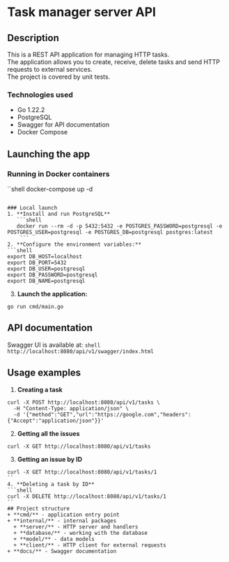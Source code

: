# Task manager server API
## Description
This is a REST API application for managing HTTP tasks.  
The application allows you to create, receive, delete tasks and send HTTP requests to external services.  
The project is covered by unit tests.

### Technologies used
+ Go 1.22.2
+ PostgreSQL
+ Swagger for API documentation
+ Docker Compose

 ## Launching the app
 ### Running in Docker containers
``shell
 docker-compose up -d
```

### Local launch
1. **Install and run PostgreSQL**
   ```shell
   docker run --rm -d -p 5432:5432 -e POSTGRES_PASSWORD=postgresql -e POSTGRES_USER=postgresql -e POSTGRES_DB=postgresql postgres:latest
    ```
2. **Configure the environment variables:**
```shell
export DB_HOST=localhost
export DB_PORT=5432
export DB_USER=postgresql
export DB_PASSWORD=postgresql
export DB_NAME=postgresql
```
3. **Launch the application:**
```shell
go run cmd/main.go
```
## API documentation
Swagger UI is available at:
``shell
http://localhost:8080/api/v1/swagger/index.html
``
## Usage examples
1. **Creating a task**
```shell
curl -X POST http://localhost:8080/api/v1/tasks \
  -H "Content-Type: application/json" \
  -d '{"method":"GET","url":"https://google.com","headers":{"Accept":"application/json"}}'
```
2. **Getting all the issues**
```shell
curl -X GET http://localhost:8080/api/v1/tasks
```
3. **Getting an issue by ID**
```shell
curl -X GET http://localhost:8080/api/v1/tasks/1
``
4. **Deleting a task by ID**
```shell
curl -X DELETE http://localhost:8080/api/v1/tasks/1
``
## Project structure
+ **cmd/** - application entry point  
+ **internal/** - internal packages  
  + **server/** - HTTP server and handlers  
  + **database/** - working with the database  
  + **model/** - data models  
  + **client/** - HTTP client for external requests  
+ **docs/** - Swagger documentation
